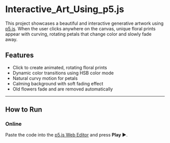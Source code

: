 #  Interactive_Art_Using_p5.js

This project showcases a beautiful and interactive generative artwork using [p5.js](https://p5js.org/). When the user clicks anywhere on the canvas, unique floral prints appear with curving, rotating petals that change color and slowly fade away. 

##  Features

-  Click to create animated, rotating floral prints
-  Dynamic color transitions using HSB color mode
-  Natural curvy motion for petals
-  Calming background with soft fading effect
-  Old flowers fade and are removed automatically

---



##  How to Run

### Online

Paste the code into the [p5.js Web Editor](https://editor.p5js.org/) and press **Play ▶**.

